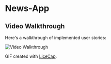 # News-App

## Video Walkthrough

Here's a walkthrough of implemented user stories:

<img src='https://j.gifs.com/pZLvzy.gif' title='Video Walkthrough' width='' alt='Video Walkthrough' />

GIF created with [LiceCap](http://www.cockos.com/licecap/).
